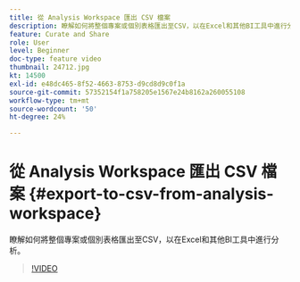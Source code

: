 ```yaml
---
title: 從 Analysis Workspace 匯出 CSV 檔案
description: 瞭解如何將整個專案或個別表格匯出至CSV，以在Excel和其他BI工具中進行分析。
feature: Curate and Share
role: User
level: Beginner
doc-type: feature video
thumbnail: 24712.jpg
kt: 14500
exl-id: e48dc465-8f52-4663-8753-d9cd8d9c0f1a
source-git-commit: 57352154f1a758205e1567e24b8162a260055108
workflow-type: tm+mt
source-wordcount: '50'
ht-degree: 24%

---
```


# 從 Analysis Workspace 匯出 CSV 檔案 {#export-to-csv-from-analysis-workspace}

瞭解如何將整個專案或個別表格匯出至CSV，以在Excel和其他BI工具中進行分析。

>[!VIDEO](https://video.tv.adobe.com/v/24712/?quality=12&learn=on)
